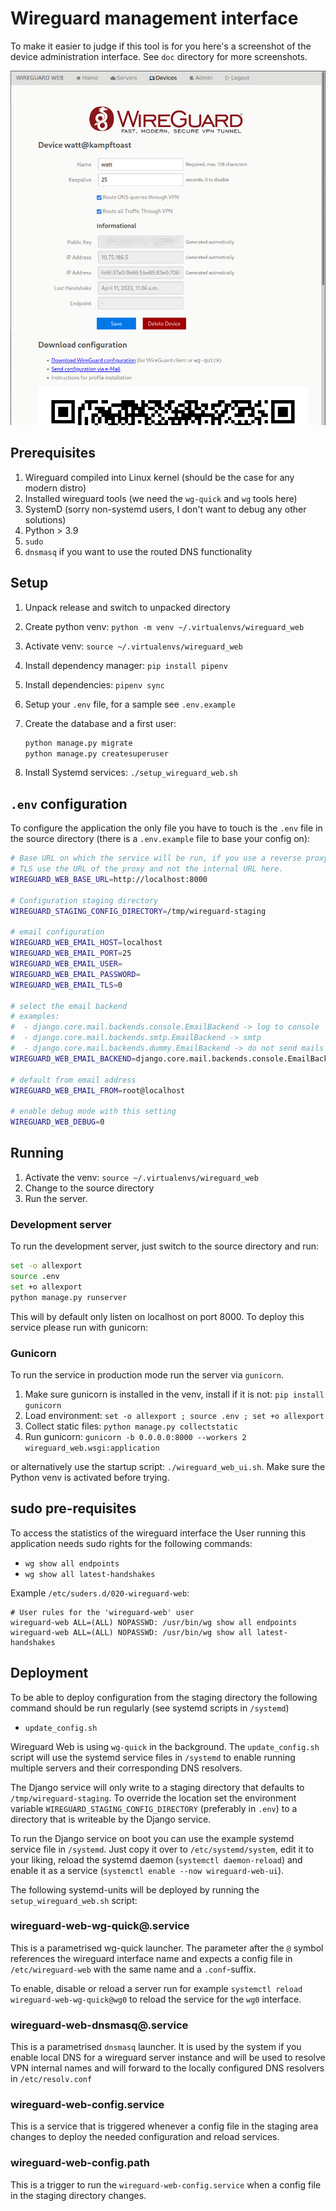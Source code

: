 # Wireguard management interface

To make it easier to judge if this tool is for you here's a screenshot of the
device administration interface. See `doc` directory for more screenshots.

![Device detail UI](doc/device_detail.png)

## Prerequisites

1. Wireguard compiled into Linux kernel (should be the case for any modern distro)
2. Installed wireguard tools (we need the `wg-quick` and `wg` tools here)
3. SystemD (sorry non-systemd users, I don't want to debug any other solutions)
4. Python > 3.9
5. `sudo`
6. `dnsmasq` if you want to use the routed DNS functionality

## Setup

1. Unpack release and switch to unpacked directory
2. Create python venv: `python -m venv ~/.virtualenvs/wireguard_web`
3. Activate venv: `source ~/.virtualenvs/wireguard_web`
4. Install dependency manager: `pip install pipenv`
5. Install dependencies: `pipenv sync`
6. Setup your `.env` file, for a sample see `.env.example`
7. Create the database and a first user:

   ```bash
   python manage.py migrate
   python manage.py createsuperuser
   ```

8. Install Systemd services: `./setup_wireguard_web.sh`

## `.env` configuration

To configure the application the only file you have to touch is the `.env` file in the source directory (there is a `.env.example` file to base your config on):

```bash
# Base URL on which the service will be run, if you use a reverse proxy to terminate
# TLS use the URL of the proxy and not the internal URL here.
WIREGUARD_WEB_BASE_URL=http://localhost:8000

# Configuration staging directory
WIREGUARD_STAGING_CONFIG_DIRECTORY=/tmp/wireguard-staging

# email configuration
WIREGUARD_WEB_EMAIL_HOST=localhost
WIREGUARD_WEB_EMAIL_PORT=25
WIREGUARD_WEB_EMAIL_USER=
WIREGUARD_WEB_EMAIL_PASSWORD=
WIREGUARD_WEB_EMAIL_TLS=0

# select the email backend
# examples:
#  - django.core.mail.backends.console.EmailBackend -> log to console
#  - django.core.mail.backends.smtp.EmailBackend -> smtp
#  - django.core.mail.backends.dummy.EmailBackend -> do not send mails
WIREGUARD_WEB_EMAIL_BACKEND=django.core.mail.backends.console.EmailBackend

# default from email address
WIREGUARD_WEB_EMAIL_FROM=root@localhost

# enable debug mode with this setting
WIREGUARD_WEB_DEBUG=0
```

## Running

1. Activate the venv: `source ~/.virtualenvs/wireguard_web`
2. Change to the source directory
3. Run the server.

### Development server

To run the development server, just switch to the source directory and run:

```bash
set -o allexport
source .env
set +o allexport
python manage.py runserver
```

This will by default only listen on localhost on port 8000. To deploy this service
please run with gunicorn:

### Gunicorn

To run the service in production mode run the server via `gunicorn`.

1. Make sure gunicorn is installed in the venv, install if it is not: `pip install gunicorn`
2. Load environment: `set -o allexport ; source .env ; set +o allexport`
3. Collect static files: `python manage.py collectstatic`
4. Run gunicorn: `gunicorn -b 0.0.0.0:8000 --workers 2 wireguard_web.wsgi:application`

or alternatively use the startup script: `./wireguard_web_ui.sh`. Make sure the
Python venv is activated before trying.

## sudo pre-requisites

To access the statistics of the wireguard interface the User running this
application needs sudo rights for the following commands:

- `wg show all endpoints`
- `wg show all latest-handshakes`

Example `/etc/suders.d/020-wireguard-web`:

```sudoers
# User rules for the 'wireguard-web' user
wireguard-web ALL=(ALL) NOPASSWD: /usr/bin/wg show all endpoints
wireguard-web ALL=(ALL) NOPASSWD: /usr/bin/wg show all latest-handshakes
```

## Deployment

To be able to deploy configuration from the staging directory the following command
should be run regularly (see systemd scripts in `/systemd`)

- `update_config.sh`

Wireguard Web is using `wg-quick` in the background. The `update_config.sh` script
will use the systemd service files in `/systemd` to enable running multiple servers
and their corresponding DNS resolvers.

The Django service will only write to a staging directory that defaults to
`/tmp/wireguard-staging`. To override the location set the environment variable
`WIREGUARD_STAGING_CONFIG_DIRECTORY` (preferably in `.env`) to a directory that
is writeable by the Django service.

To run the Django service on boot you can use the example systemd service file in
`/systemd`. Just copy it over to `/etc/systemd/system`, edit it to your liking,
reload the systemd daemon (`systemctl daemon-reload`) and enable it as a service
(`systemctl enable --now wireguard-web-ui`).

The following systemd-units will be deployed by running the `setup_wireguard_web.sh`
script:

### wireguard-web-wg-quick@.service

This is a parametrised wg-quick launcher. The parameter after the `@` symbol references
the wireguard interface name and expects a config file in `/etc/wireguard-web` with the
same name and a `.conf`-suffix.

To enable, disable or reload a server run for example `systemctl reload wireguard-web-wg-quick@wg0`
to reload the service for the `wg0` interface.

### wireguard-web-dnsmasq@.service

This is a parametrised `dnsmasq` launcher. It is used by the system if you enable
local DNS for a wireguard server instance and will be used to resolve VPN internal
names and will forward to the locally configured DNS resolvers in `/etc/resolv.conf`

### wireguard-web-config.service

This is a service that is triggered whenever a config file in the staging area
changes to deploy the needed configuration and reload services.

### wireguard-web-config.path

This is a trigger to run the `wireguard-web-config.service` when a config file
in the staging directory changes.
